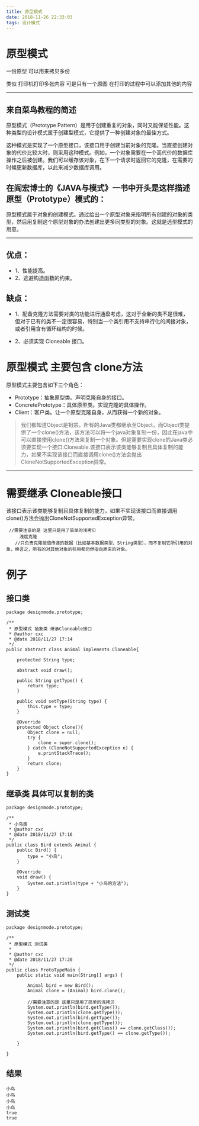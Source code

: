 ```yaml
---
title: 原型模式
date: 2018-11-26 22:33:03
tags: 设计模式
---
```


# 原型模式

一份原型 可以用来拷贝多份 

类似 打印机打印多张内容 可是只有一个原图  在打印的过程中可以添加其他的内容

<!--more-->

---

## 来自菜鸟教程的简述

原型模式（Prototype Pattern）是用于创建重复的对象，同时又能保证性能。这种类型的设计模式属于创建型模式，它提供了一种创建对象的最佳方式。

这种模式是实现了一个原型接口，该接口用于创建当前对象的克隆。当直接创建对象的代价比较大时，则采用这种模式。例如，一个对象需要在一个高代价的数据库操作之后被创建。我们可以缓存该对象，在下一个请求时返回它的克隆，在需要的时候更新数据库，以此来减少数据库调用。

<!--more-->

## 在阎宏博士的《JAVA与模式》一书中开头是这样描述原型（Prototype）模式的：

原型模式属于对象的创建模式。通过给出一个原型对象来指明所有创建的对象的类型，然后用复制这个原型对象的办法创建出更多同类型的对象。这就是选型模式的用意。

---

## 优点： 
* 1、性能提高。
*  2、逃避构造函数的约束。

## 缺点： 

* 1、配备克隆方法需要对类的功能进行通盘考虑，这对于全新的类不是很难，但对于已有的类不一定很容易，特别当一个类引用不支持串行化的间接对象，或者引用含有循环结构的时候。  

*  2、必须实现 Cloneable 接口。

# 原型模式 主要包含 clone方法

 原型模式主要包含如下三个角色：  
 
*  Prototype：抽象原型类。声明克隆自身的接口。   
*  ConcretePrototype：具体原型类。实现克隆的具体操作。   
*  Client：客户类。让一个原型克隆自身，从而获得一个新的对象。  


>  我们都知道Object是祖宗，所有的Java类都继承至Object，而Object类提供了一个clone()方法，该方法可以将一个java对象复制一份，因此在java中可以直接使用clone()方法来复制一个对象。但是需要实现clone的Java类必须要实现一个接口:Cloneable.该接口表示该类能够复制且具体复制的能力，如果不实现该接口而直接调用clone()方法会抛出CloneNotSupportedException异常。

---

# 需要继承 Cloneable接口

该接口表示该类能够复制且具体复制的能力，如果不实现该接口而直接调用clone()方法会抛出CloneNotSupportedException异常。


 ```
  //需要注意的是 这里只是用了简单的浅拷贝
      浅度克隆
　　//只负责克隆按值传递的数据（比如基本数据类型、String类型），而不复制它所引用的对象，换言之，所有的对其他对象的引用都仍然指向原来的对象。

 ```

# 例子

##  接口类

```
package designmode.prototype;

/**
 * 原型模式 抽象类 继承Cloneable接口
 * @author cxc
 * @date 2018/11/27 17:14
 */
public abstract class Animal implements Cloneable{

    protected String type;

    abstract void draw();

    public String getType() {
        return type;
    }

    public void setType(String type) {
        this.type = type;
    }

    @Override
    protected Object clone(){
        Object clone = null;
        try {
            clone = super.clone();
        } catch (CloneNotSupportedException e) {
            e.printStackTrace();
        }
        return clone;
    }
}

```

## 继承类 具体可以复制的类

```
package designmode.prototype;

/**
 * 小鸟类
 * @author cxc
 * @date 2018/11/27 17:16
 */
public class Bird extends Animal {
    public Bird() {
        type = "小鸟";
    }

    @Override
    void draw() {
        System.out.println(type + "小鸟的方法");
    }
}

```

##  测试类

```
package designmode.prototype;

/**
 * 原型模式 测试类
 *
 * @author cxc
 * @date 2018/11/27 17:20
 */
public class ProtoTypeMain {
    public static void main(String[] args) {

        Animal bird = new Bird();
        Animal clone = (Animal) bird.clone();

        //需要注意的是 这里只是用了简单的浅拷贝
        System.out.println(bird.getType());
        System.out.println(clone.getType());
        System.out.println(bird.getType());
        System.out.println(clone.getType());
        System.out.println(bird.getClass() == clone.getClass());
        System.out.println(bird.getType() == clone.getType());

    }

}

```

## 结果
 
```
小鸟
小鸟
小鸟
小鸟
true
true
```